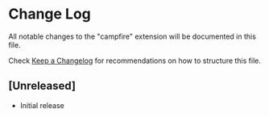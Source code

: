 # Change Log

All notable changes to the "campfire" extension will be documented in this file.

Check [Keep a Changelog](http://keepachangelog.com/) for recommendations on how to structure this file.

## [Unreleased]

- Initial release